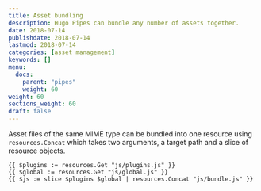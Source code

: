 ```yaml
---
title: Asset bundling
description: Hugo Pipes can bundle any number of assets together.
date: 2018-07-14
publishdate: 2018-07-14
lastmod: 2018-07-14
categories: [asset management]
keywords: []
menu:
  docs:
    parent: "pipes"
    weight: 60
weight: 60
sections_weight: 60
draft: false
---
```


Asset files of the same MIME type can be bundled into one resource using `resources.Concat` which takes two arguments, a target path and a slice of resource objects.

```go-html-template
{{ $plugins := resources.Get "js/plugins.js" }}
{{ $global := resources.Get "js/global.js" }}
{{ $js := slice $plugins $global | resources.Concat "js/bundle.js" }}
```
